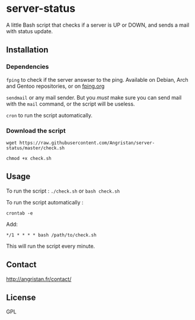 # server-status
A little Bash script that checks if a server is UP or DOWN, and sends a mail with status update.

## Installation

### Dependencies

`fping` to check if the server answser to the ping. Available on Debian, Arch and Gentoo repositories, or on [fping.org](http://fping.org/)

`sendmail` or any mail sender. But you *must* make sure you can send mail with the `mail` command, or the script will be useless.

`cron` to run the script automatically.

### Download the script

`wget https://raw.githubusercontent.com/Angristan/server-status/master/check.sh`

`chmod +x check.sh`


## Usage

To run the script : `./check.sh` or `bash check.sh`

To run the script automatically :

`crontab -e`

Add:

`*/1 * * * * bash /path/to/check.sh`

This will run the script every minute.

## Contact

http://angristan.fr/contact/

## License

GPL
